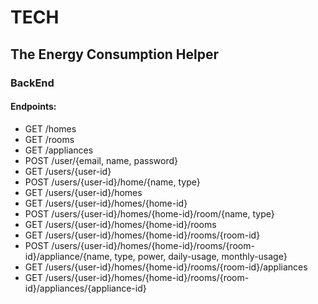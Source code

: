 # TECH

## The Energy Consumption Helper



### BackEnd

#### Endpoints:

* GET /homes
* GET /rooms
* GET /appliances
* POST /user/{email, name, password}
* GET /users/{user-id}
* POST /users/{user-id}/home/{name, type}
* GET /users/{user-id}/homes
* GET /users/{user-id}/homes/{home-id}
* POST /users/{user-id}/homes/{home-id}/room/{name, type}
* GET /users/{user-id}/homes/{home-id}/rooms
* GET /users/{user-id}/homes/{home-id}/rooms/{room-id}
* POST /users/{user-id}/homes/{home-id}/rooms/{room-id}/appliance/{name, type, power, daily-usage, monthly-usage}
* GET /users/{user-id}/homes/{home-id}/rooms/{room-id}/appliances
* GET /users/{user-id}/homes/{home-id}/rooms/{room-id}/appliances/{appliance-id}




